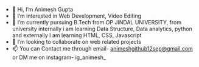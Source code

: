 - 👋 Hi, I’m Animesh Gupta
- 👀 I’m interested in Web Development, Video Editing 
- 🌱 I’m currently pursuing B.Tech from OP JINDAL UNIVERSITY, from university internally i am learning Data Structure, Data analytics, python  and externally 
     I am learning HTML, CSS, Javascript
- 💞️ I’m looking to collaborate on web related projects
- 📫 You can Contact me through email- animeshgithub12sep@gmail.com or DM me on instagram- ig_animesh_

<!---
xAnimeshx/xAnimeshx is a ✨ special ✨ repository because its `README.md` (this file) appears on your GitHub profile.
You can click the Preview link to take a look at your changes.
--->
